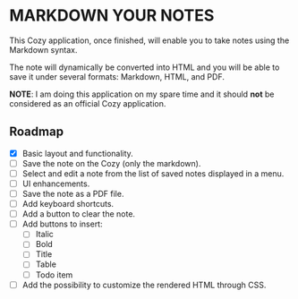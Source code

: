 # MARKDOWN YOUR NOTES

This Cozy application, once finished, will enable you to take notes using the
Markdown syntax.

The note will dynamically be converted into HTML and you will be able to save it
under several formats: Markdown, HTML, and PDF.

**NOTE**: I am doing this application on my spare time and it should **not** be
considered as an official Cozy application.


## Roadmap

- [x] Basic layout and functionality.
- [ ] Save the note on the Cozy (only the markdown).
- [ ] Select and edit a note from the list of saved notes displayed in a menu.
- [ ] UI enhancements.
- [ ] Save the note as a PDF file.
- [ ] Add keyboard shortcuts.
- [ ] Add a button to clear the note.
- [ ] Add buttons to insert:
    - [ ] Italic
    - [ ] Bold
    - [ ] Title
    - [ ] Table
    - [ ] Todo item
- [ ] Add the possibility to customize the rendered HTML through CSS.
